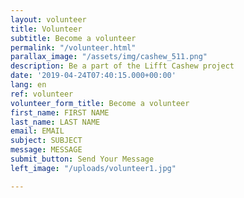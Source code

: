 ```yaml
---
layout: volunteer
title: Volunteer
subtitle: Become a volunteer
permalink: "/volunteer.html"
parallax_image: "/assets/img/cashew_511.png"
description: Be a part of the Lifft Cashew project
date: '2019-04-24T07:40:15.000+00:00'
lang: en
ref: volunteer
volunteer_form_title: Become a volunteer
first_name: FIRST NAME
last_name: LAST NAME
email: EMAIL
subject: SUBJECT
message: MESSAGE
submit_button: Send Your Message
left_image: "/uploads/volunteer1.jpg"

---
```

